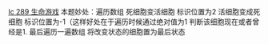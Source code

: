 [lc 289 生命游戏](https://leetcode.cn/problems/game-of-life/ "With a Title")
本题妙处：遍历数组 死细胞变活细胞 标识位置为2 活细胞变成死细胞 标识位置为-1（这样好处在于遍历时候通过绝对值为1 判断该细胞现在或者曾经是1.
最后遍历一遍数组 将改变状态的细胞置为最后状态
